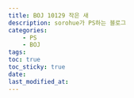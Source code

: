 ```yaml
---
title: BOJ 10129 작은 새
description: sorohue가 PS하는 블로그
categories:
    - PS
    - BOJ
tags:
toc: true
toc_sticky: true
date: 
last_modified_at: 
---
```

